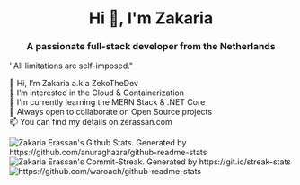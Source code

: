 <h1 align="center">Hi 👋, I'm Zakaria</h1>
<h3 align="center">A passionate full-stack developer from the Netherlands</h3>

''All limitations are self-imposed."

👋 Hi, I’m Zakaria a.k.a ZekoTheDev <br>
👀 I’m interested in the Cloud & Containerization <br>
🌱 I’m currently learning the MERN Stack & .NET Core <br>
🤝 Always open to collaborate on Open Source projects<br>
📫 You can find my details on zerassan.com <br>

<img align='center' src='https://github-readme-stats.vercel.app/api?username=ZekoTheDev&show_icons=true&theme=omni&hide_border=true' alt="Zakaria Erassan's Github Stats. Generated by https://github.com/anuraghazra/github-readme-stats"/>

<img align='center' src='http://github-readme-streak-stats.herokuapp.com?user=ZekoTheDev&theme=omni&hide_border=true' alt="Zakaria Erassan's Commit-Streak. Generated by https://git.io/streak-stats"/>

<img src='https://github-readme-stats.vercel.app/api/top-langs/?username=ZekoTheDev&layout=compact&theme=omni&hide_border=true' alt='https://github.com/waroach/github-readme-stats'/>
